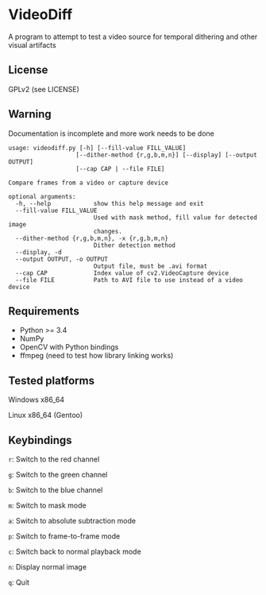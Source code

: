 VideoDiff
=========

A program to attempt to test a video source for temporal dithering and other visual artifacts

## License

GPLv2 (see LICENSE)

## Warning

Documentation is incomplete and more work needs to be done

```
usage: videodiff.py [-h] [--fill-value FILL_VALUE]
                   [--dither-method {r,g,b,m,n}] [--display] [--output OUTPUT]
                   [--cap CAP | --file FILE]

Compare frames from a video or capture device

optional arguments:
  -h, --help            show this help message and exit
  --fill-value FILL_VALUE
                        Used with mask method, fill value for detected image
                        changes.
  --dither-method {r,g,b,m,n}, -x {r,g,b,m,n}
                        Dither detection method
  --display, -d
  --output OUTPUT, -o OUTPUT
                        Output file, must be .avi format
  --cap CAP             Index value of cv2.VideoCapture device
  --file FILE           Path to AVI file to use instead of a video device
```

## Requirements

- Python >= 3.4
- NumPy
- OpenCV with Python bindings
- ffmpeg (need to test how library linking works)

## Tested platforms
Windows x86_64

Linux x86_64 (Gentoo)

## Keybindings

`r`: Switch to the red channel

`g`: Switch to the green channel

`b`: Switch to the blue channel

`m`: Switch to mask mode

`a`: Switch to absolute subtraction mode

`p`: Switch to frame-to-frame mode

`c`: Switch back to normal playback mode

`n`: Display normal image

`q`: Quit
